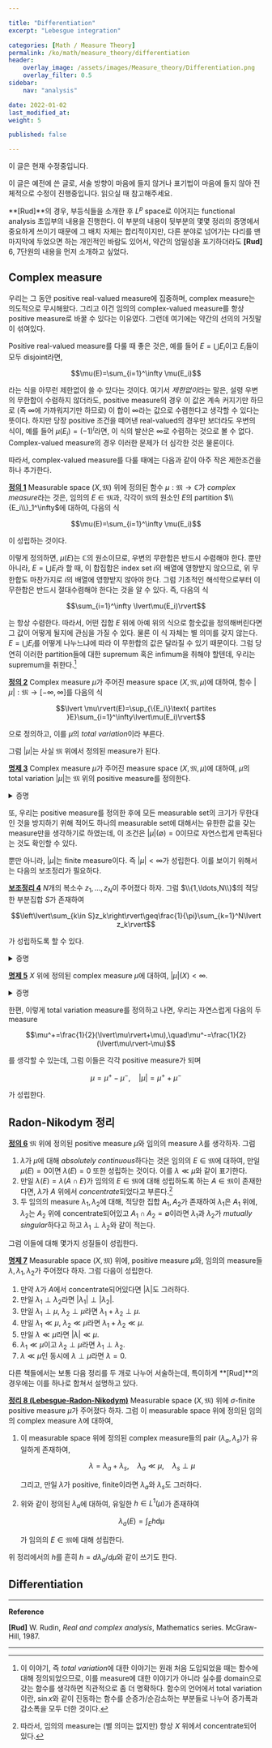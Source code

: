 ```yaml
---

title: "Differentiation"
excerpt: "Lebesgue integration"

categories: [Math / Measure Theory]
permalink: /ko/math/measure_theory/differentiation
header:
    overlay_image: /assets/images/Measure_theory/Differentiation.png
    overlay_filter: 0.5
sidebar: 
    nav: "analysis"

date: 2022-01-02
last_modified_at:
weight: 5

published: false

---
```

<div class="notice--warning" markdown="1">

이 글은 현재 수정중입니다.

이 글은 예전에 쓴 글로, 서술 방향이 마음에 들지 않거나 표기법이 마음에 들지 않아 전체적으로 수정이 진행중입니다. 읽으실 때 참고해주세요.

</div>


**[Rud]**의 경우, 부등식들을 소개한 후 $L^p$ space로 이어지는 functional analysis 초입부의 내용을 진행한다. 이 부분의 내용이 뒷부분의 몇몇 정리의 증명에서 중요하게 쓰이기 때문에 그 배치 자체는 합리적이지만, 다른 분야로 넘어가는 다리를 맨 마지막에 두었으면 하는 개인적인 바람도 있어서, 약간의 엄밀성을 포기하더라도  **[Rud]** 6, 7단원의 내용을 먼저 소개하고 싶었다.

## Complex measure

우리는 그 동안 positive real-valued measure에 집중하며, complex measure는 의도적으로 무시해왔다. 그리고 이건 임의의 complex-valued measure를 항상 positive measure로 바꿀 수 있다는 이유였다. 그런데 여기에는 약간의 선의의 거짓말이 섞여있다. 

Positive real-valued measure를 다룰 때 좋은 것은, 예를 들어 $E=\bigcup E_i$이고 $E_i$들이 모두 disjoint라면, 

$$\mu(E)=\sum_{i=1}^\infty \mu(E_i)$$

라는 식을 아무런 제한없이 쓸 수 있다는 것이다. 여기서 *제한없이*라는 말은, 설령 우변의 무한합이 수렴하지 않더라도, positive measure의 경우 이 값은 계속 커지기만 하므로 (즉 $\infty$에 가까워지기만 하므로) 이 합이 $\infty$라는 값으로 수렴한다고 생각할 수 있다는 뜻이다. 하지만 당장 positive 조건을 떼어낸 real-valued의 경우만 보더라도 우변의 식이, 예를 들어 $\mu(E_i)=(-1)^i$라면, 이 식의 발산은 $\infty$로 수렴하는 것으로 볼 수 없다. Complex-valued measure의 경우 이러한 문제가 더 심각한 것은 물론이다.

따라서, complex-valued measure를 다룰 때에는 다음과 같이 아주 작은 제한조건을 하나 추가한다.

<div class="definition" markdown="1">

<ins id="df1">**정의 1**</ins> Measurable space $(X,\mathfrak{M})$ 위에 정의된 함수 $\mu:\mathfrak{M}\rightarrow\mathbb{C}$가 *complex measure*라는 것은, 임의의 $E\in\mathfrak{M}$과, 각각이 $\mathfrak{M}$의 원소인 $E$의 partition $\\{E_i\\}_1^\infty$에 대하여, 다음의 식

$$\mu(E)=\sum_{i=1}^\infty \mu(E_i)$$

이 성립하는 것이다.

</div>

이렇게 정의하면, $\mu(E)$는 $\mathbb{C}$의 원소이므로, 우변의 무한합은 반드시 수렴해야 한다. 뿐만 아니라, $E=\bigcup E_i$라 할 때, 이 합집합은 index set $i$의 배열에 영향받지 않으므로, 위 무한합도 마찬가지로 $i$의 배열에 영향받지 않아야 한다. 그럼 기초적인 해석학으로부터 이 무한합은 반드시 절대수렴해야 한다는 것을 알 수 있다. 즉, 다음의 식

$$\sum_{i=1}^\infty \lvert\mu(E_i)\rvert$$

는 항상 수렴한다. 따라서, 어떤 집합 $E$ 위에 아예 위의 식으로 함숫값을 정의해버린다면 그 값이 어떻게 될지에 관심을 가질 수 있다. 물론 이 식 자체는 별 의미를 갖지 않는다. $E=\bigcup E_i$를 어떻게 나누느냐에 따라 이 무한합의 값은 달라질 수 있기 때문이다. 그럼 당연히 이러한 partition들에 대한 supremum 혹은 infimum을 취해야 할텐데, 우리는 supremum을 취한다.[^1]

<div class="definition" markdown="1">

<ins id="df2">**정의 2**</ins> Complex measure $\mu$가 주어진 measure space $(X,\mathfrak{M},\mu)$에 대하여, 함수 $\lvert\mu\rvert:\mathfrak{M}\rightarrow [-\infty,\infty]$를 다음의 식

$$\lvert \mu\rvert(E)=\sup_{\{E_i\}\text{ partites }E}\sum_{i=1}^\infty\lvert\mu(E_i)\rvert$$

으로 정의하고, 이를 $\mu$의 *total variation*이라 부른다.

</div>

그럼 $\lvert\mu\rvert$는 사실 $\mathfrak{M}$ 위에서 정의된 measure가 된다.

<div class="proposition" markdown="1">

<ins id="pp3">**명제 3**</ins> Complex measure $\mu$가 주어진 measure space $(X,\mathfrak{M},\mu)$에 대하여, $\mu$의 total variation $\lvert\mu\rvert$는 $\mathfrak{M}$ 위의 positive measure를 정의한다.

</div>
<details class="proof" markdown="1">
<summary>증명</summary>

$\lvert\mu\rvert$의 $\sigma$-additivity를 보여야 한다. 즉, $E\in\mathfrak{M}$와, $E$의 partition $\\{E\_i\\}\_1^\infty$가 주어졌다 하고, 

$$\lvert\mu\rvert(E)=\sum_{i=1}^\infty \lvert\mu\rvert(E_i)$$

가 성립함을 보이면 된다.

우선 각각의 $E_i$에 대하여, $t_i<\lvert\mu\rvert(E\_i)$를 만족하는 실수 $t_i$를 택하면, total variation의 정의에 의해 $E_i$의 partition $\\{F\_{ij}\\}\_{j=1}^\infty$가 존재하여 

$$\sum_j\lvert\mu(F_{ij})\rvert>t_i$$

가 항상 성립하도록 할 수 있다. 이들 $\\{F\_{ij}\\}\_{i,j}$는 $E$의 partition이기도 하므로, 다시 total variation의 정의에 의하여

$$\sum_i t_i\leq\sum_{i,j}\lvert\mu(F_{ij})\rvert\leq\lvert\mu\rvert(E)$$

가 성립하고, 이제 $t_i$들의 선택에 supremum을 걸면, $t_i$들의 정의로부터

$$\sum_i\lvert\mu\rvert(E_i)\leq\lvert\mu\rvert(E)$$

가 성립한다. 이제 반대방향 부등식을 보여야 한다. $E$의 임의의 partition $\\{A\_j\\}\_1^\infty$가 주어졌다 하자. 그럼 $\\{E\_i\cap A\_j\\}\_{i=1}^\infty$는 $A\_j$의 partition을, $\\{E\_i\cap A\_j\\}\_{j=1}^\infty$는 $E\_i$의 parition을 이루므로 

$$\sum_j\lvert\mu(A_j)\rvert=\sum_j\left\lvert\sum_i\mu(A_j\cap E_i)\right\rvert\leq\sum_j\sum_i\lvert\mu(A_j\cap E_i)\rvert=\sum_i\sum_j\lvert\mu(A_j\cap E_i)\rvert\leq\sum_i\lvert\mu\rvert(E_i)$$

가 성립한다. 이 식은 임의의 partition $\\{A_j\\}$에 대해 성립하므로, 

$$\lvert\mu(E)\rvert\leq\sum_i\lvert\mu\rvert(E_i)$$

가 성립한다. 

</details>

또, 우리는 positive measure를 정의한 후에 모든 measurable set의 크기가 무한대인 것을 방지하기 위해 적어도 하나의 measurable set에 대해서는 유한한 값을 갖는 measure만을 생각하기로 하였는데, 이 조건은 $\lvert\mu\rvert(\emptyset)=0$이므로 자연스럽게 만족된다는 것도 확인할 수 있다.

뿐만 아니라, $\lvert\mu\rvert$는 finite measure이다. 즉 $\lvert\mu\rvert<\infty$가 성립한다. 이를 보이기 위해서는 다음의 보조정리가 필요하다.

<div class="proposition" markdown="1">

<ins id="lem4">**보조정리 4**</ins> $N$개의 복소수 $z_1,\ldots,z_N$이 주어졌다 하자. 그럼 $\\{1,\ldots,N\\}$의 적당한 부분집합 $S$가 존재하여

$$\left\lvert\sum_{k\in S}z_k\right\rvert\geq\frac{1}{\pi}\sum_{k=1}^N\lvert z_k\rvert$$

가 성립하도록 할 수 있다.
 
</div>
<details class="proof" markdown="1">
<summary>증명</summary>

우선, $z_k=\lvert z_k\rvert e^{i\alpha_k}$으로 잡자. 그리고 $-\pi\leq\theta\leq\pi$에 대하여, 집합 $S(\theta)$를 $\cos(\alpha_k-\theta)>0$이도록 하는 $k$의 집합이라 하자. 그럼

$$\left\lvert\sum_{k\in S(\theta)}z_k\right\rvert=\left\lvert\sum_{k\in S(\theta)}e^{-i\theta}z_k\right\rvert=\left\lvert\sum_{k\in S(\theta)}\lvert z_k\rvert e^{i(\alpha_k-\theta)}\right\rvert\geq\sum_{k=1}^N\lvert z_k\rvert\cos^+(\alpha_k-\theta)$$

가 성립한다. 이제 이 식의 우변을 최대로 하는 $\theta_0$값을 택하고 $S=S(\theta_0)$으로 잡자. 그럼 이 값은 $\theta$가 취할 수 있는 범위의 평균, 즉

$$\frac{1}{2\pi}\int_{-\pi}^\pi \sum_{k=1}^N\lvert z_k\rvert\cos^+(\alpha_k-\theta)\mathop{d\theta}=\sum_{k=1}^N\lvert z_k\rvert\int_{-\pi}^\pi \cos^+(\alpha_k-\theta)\mathop{d\theta}$$

보다는 커야 하는데, 우변의 적분은 어렵지 않게 2임을 확인할 수 있으므로 원하는 결과를 얻는다. 

</details>
<div class="proposition" markdown="1">

<ins id="pp5">**명제 5**</ins> $X$ 위에 정의된 complex measure $\mu$에 대하여, $\lvert\mu\rvert(X)<\infty$.

</div>
<details class="proof" markdown="1">
<summary>증명</summary>

<#content#>

</details>

한편, 이렇게 total variation measure를 정의하고 나면, 우리는 자연스럽게 다음의 두 measure

$$\mu^+=\frac{1}{2}(\lvert\mu\rvert+\mu),\quad\mu^-=\frac{1}{2}(\lvert\mu\rvert-\mu)$$

를 생각할 수 있는데, 그럼 이들은 각각 positive measure가 되며

$$\mu=\mu^+-\mu^-,\quad\lvert\mu\rvert=\mu^++\mu^-$$

가 성립한다. 

## Radon-Nikodym 정리

<div class="definition" markdown="1">

<ins id="df6">**정의 6**</ins> $\mathfrak{M}$ 위에 정의된 positive measure $\mu$와 임의의 measure $\lambda$를 생각하자. 그럼

1. $\lambda$가 $\mu$에 대해 *absolutely continuous*하다는 것은 임의의 $E\in\mathfrak{M}$에 대하여, 만일 $\mu(E)=0$이면 $\lambda(E)=0$ 또한 성립하는 것이다. 이를 $\lambda\ll\mu$와 같이 표기한다.
2. 만일 $\lambda(E)=\lambda(A\cap E)$가 임의의 $E\in\mathfrak{M}$에 대해 성립하도록 하는 $A\in\mathfrak{M}$이 존재한다면, $\lambda$가 $A$ 위에서 *concentrate*되었다고 부른다.[^2] 
3. 두 임의의 measure $\lambda_1,\lambda_2$에 대해, 적당한 집합 $A_1,A_2$가 존재하여 $\lambda_1$은 $A_1$ 위에, $\lambda_2$는 $A_2$ 위에 concentrate되어있고 $A_1\cap A_2=\emptyset$이라면 $\lambda_1$과 $\lambda_2$가 *mutually singular*하다고 하고 $\lambda_1\perp\lambda_2$와 같이 적는다. 

</div>

그럼 이들에 대해 몇가지 성질들이 성립한다.

<div class="proposition" markdown="1">

<ins id="pp7">**명제 7**</ins> Measurable space $(X,\mathfrak{M})$ 위에, positive measure $\mu$와, 임의의 measure들 $\lambda,\lambda_1,\lambda_2$가 주어졌다 하자. 그럼 다음이 성립한다.

1. 만약 $\lambda$가 $A$에서 concentrate되어있다면 $\lvert\lambda\rvert$도 그러하다.
2. 만일 $\lambda_1\perp\lambda_2$라면 $\lvert\lambda_1\rvert\perp\lvert\lambda_2\rvert$.
3. 만일 $\lambda_1\perp\mu$, $\lambda_2\perp\mu$라면 $\lambda_1+\lambda_2\perp\mu$.
4. 만일 $\lambda_1\ll\mu$, $\lambda_2\ll\mu$라면 $\lambda_1+\lambda_2\ll\mu$.
5. 만일 $\lambda\ll\mu$라면 $\lvert\lambda\rvert\ll\mu$.
6. $\lambda_1\ll\mu$이고 $\lambda_2\perp\mu$라면 $\lambda_1\perp\lambda_2$.
7. $\lambda\ll\mu$인 동시에 $\lambda\perp\mu$라면 $\lambda=0$.

</div>

다른 책들에서는 보통 다음 정리를 두 개로 나누어 서술하는데, 특이하게 **[Rud]**의 경우에는 이를 하나로 합쳐서 설명하고 있다.

<div class="proposition" markdown="1">

<ins id="thm8">**정리 8 (Lebesgue-Radon-Nikodym)**</ins> Measurable space $(X,\mathfrak{M})$ 위에 $\sigma$-finite positive measure $\mu$가 주어졌다 하자. 그럼 이 measurable space 위에 정의된 임의의 complex measure $\lambda$에 대하여,

1. 이 measurable space 위에 정의된 complex measure들의 pair $(\lambda_a,\lambda_s)$가 유일하게 존재하여, 

    $$\lambda=\lambda_a+\lambda_s,\quad\lambda_a\ll\mu,\quad\lambda_s\perp\mu$$
    
    그리고, 만일 $\lambda$가 positive, finite이라면 $\lambda_a$와 $\lambda_s$도 그러하다.
2. 위와 같이 정의된 $\lambda_a$에 대하여, 유일한 $h\in L^1(\mu)$가 존재하여

    $$\lambda_a(E)=\int_E h\mathop{d\mu}$$
    
    가 임의의 $E\in\mathfrak{M}$에 대해 성립한다.

</div>

위 정리에서의 $h$를 흔히 $h=d\lambda_a/d\mu$와 같이 쓰기도 한다. 

## Differentiation



---
**Reference**

**[Rud]** W. Rudin, *Real and complex analysis*, Mathematics series. McGraw-Hill, 1987.  

---

[^1]: 이 이야기, 즉 *total variation*에 대한 이야기는 원래 처음 도입되었을 때는 함수에 대해 정의되었으므로, 이를 measure에 대한 이야기가 아니라 실수를 domain으로 갖는 함수를 생각하면 직관적으로 좀 더 명확하다. 함수의 언어에서 total variation이란, $\sin x$와 같이 진동하는 함수를 순증가/순감소하는 부분들로 나누어 증가폭과 감소폭을 모두 더한 것이다. 
[^2]: 따라서, 임의의 measure는 (별 의미는 없지만) 항상 $X$ 위에서 concentrate되어 있다. 
